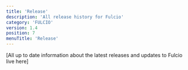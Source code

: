 ```yaml
---
title: 'Release'
description: 'All release history for Fulcio'
category: 'FULCIO'
version: 1.4
position: 7
menuTitle: 'Release'
---
```


[All up to date information about the latest releases and updates to Fulcio live here]
